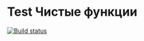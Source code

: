 # Test Чистые функции
[![Build status](https://ci.appveyor.com/api/projects/status/wpaiq0woillqh73x?svg=true)](https://ci.appveyor.com/project/VladimirFilippov555/ajs-pure-functions)
